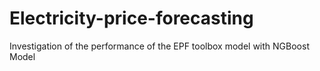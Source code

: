 # Electricity-price-forecasting
Investigation of the performance of the EPF toolbox model with NGBoost Model

